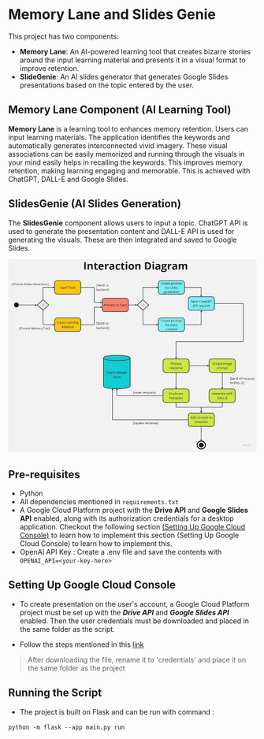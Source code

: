 # Memory Lane and Slides Genie

This project has two components:
- **Memory Lane**: An AI-powered learning tool that creates bizarre stories around the input learning material and presents it in a visual format to improve retention.
- **SlideGenie**: An AI slides generator that generates Google Slides presentations based on the topic entered by the user.

## Memory Lane Component (AI Learning Tool)

__Memory Lane__ is a learning tool to enhances memory retention. Users can input learning materials. The application identifies the keywords and automatically generates interconnected vivid imagery. These visual associations can be easily memorized and running through the visuals in your mind easily helps in recalling the keywords. This improves memory retention, making learning engaging and memorable. This is achieved with ChatGPT, DALL-E and Google Slides.

## SlidesGenie (AI Slides Generation)

The __SlidesGenie__ component allows users to input a topic. ChatGPT API is used to generate the presentation content and DALL-E API is used for generating the visuals. These are then integrated and saved to Google Slides.


![interaction diagram](/docs/diagram.jpg)

## Pre-requisites
- Python
- All dependencies mentioned in `requirements.txt`
- A Google Cloud Platform project with the **Drive API** and **Google Slides API** enabled, along with its authorization credentials for a desktop application. Checkout the following section [(Setting Up Google Cloud Console)](#setting-up-google-cloud-console) to learn how to implement this.section (Setting Up Google Cloud Console) to learn how to implement this.
- OpenAI API Key : Create a .env file and save the contents with `OPENAI_API=<your-key-here>`

## Setting Up Google Cloud Console

- To create presentation on the user's account, a Google Cloud Platform project must be set up with the **_Drive API_** and **_Google Slides API_** enabled. Then the user credentials must be downloaded and placed in the same folder as the script.

- Follow the steps mentioned in this [link](https://developers.google.com/slides/api/quickstart/python) 

> After downloading the file, rename it to 'credentials' and place it on the same folder as the project

## Running the Script
- The project is built on Flask and can be run with command :
```
python -m flask --app main.py run
```
